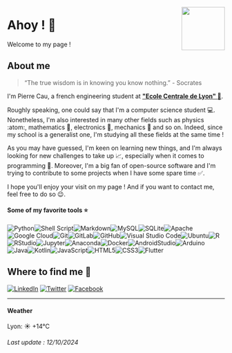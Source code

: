 <img align="right" width="100" height="auto"
src="https://assets.ec-lyon.fr/logo/svg/logo-centrale--rouge.svg">

# Ahoy ! :raising_hand:

Welcome to my page !

## About me

<!-- we add a quote to the page -->
> “The true wisdom is in knowing you know nothing.” - Socrates

<!-- we add a picture to the page -->

I'm Pierre Cau, a french engineering student at [**"Ecole Centrale de Lyon" :lion:**](https://www.ec-lyon.fr/en).


Roughly speaking, one could say that I'm a computer science student :computer:.
Nonetheless, I'm also interested in many other fields such as physics :atom:, mathematics :triangular_ruler:, electronics :electric_plug:, mechanics :wrench: and so on.
Indeed, since my school is a generalist one, I'm studying all these fields at the same time !

As you may have guessed, I'm keen on learning new things, and I'm always looking for new challenges to take up :chart_with_upwards_trend:, especially when it comes to programming :muscle:.
Moreover, I'm a big fan of open-source software and I'm trying to contribute to some projects when I have some spare time :white_check_mark:.

I hope you'll enjoy your visit on my page ! And if you want to contact me, feel free to do so :wink:.

#### Some of my favorite tools :star:

![Python](https://img.shields.io/badge/python-75bba4?style=for-the-badge&logo=python&logoColor=ecf22d)![Shell Script](https://img.shields.io/badge/shell_script-%23121011.svg?style=for-the-badge&logo=gnu-bash&logoColor=white)![Markdown](https://img.shields.io/badge/markdown-%23000000.svg?style=for-the-badge&logo=markdown&logoColor=white)![MySQL](https://img.shields.io/badge/mysql-%2300f.svg?style=for-the-badge&logo=mysql&logoColor=white)![SQLite](https://img.shields.io/badge/sqlite-%2307405e.svg?style=for-the-badge&logo=sqlite&logoColor=white)![Apache](https://img.shields.io/badge/apache-%23D42029.svg?style=for-the-badge&logo=apache&logoColor=white)![Google Cloud](https://img.shields.io/badge/GoogleCloud-%234285F4.svg?style=for-the-badge&logo=google-cloud&logoColor=white)![Git](https://img.shields.io/badge/git-%23F05033.svg?style=for-the-badge&logo=git&logoColor=white)![GitLab](https://img.shields.io/badge/gitlab-%23F05033?style=for-the-badge&logo=gitlab&logoColor=white)![GitHub](https://img.shields.io/badge/github-%23121011.svg?style=for-the-badge&logo=github&logoColor=white)![Visual Studio Code](https://img.shields.io/badge/Visual%20Studio%20Code-0078d7.svg?style=for-the-badge&logo=visual-studio-code&logoColor=white)![Ubuntu](https://img.shields.io/badge/Ubuntu-E95420?style=for-the-badge&logo=ubuntu&logoColor=white)![R](https://img.shields.io/badge/R-blue?style=for-the-badge&logo=R&logoColor=white&link=https%3A%2F%2Fabout.gitlab.com%2F)![RStudio](https://img.shields.io/badge/RStudio-blue?style=for-the-badge&logo=RStudio&logoColor=white&link=https%3A%2F%2Fabout.gitlab.com%2F)![Jupyter](https://img.shields.io/badge/Jupyter-F37626.svg?style=for-the-badge&logo=Jupyter&logoColor=white)![Anaconda](https://img.shields.io/badge/Anaconda-44A833?style=for-the-badge&logo=Anaconda&logoColor=white)![Docker](https://img.shields.io/badge/Docker-2CA5E0?style=for-the-badge&logo=Docker&logoColor=white)![AndroidStudio](https://img.shields.io/badge/AndroidStudio-3DDC84?style=for-the-badge&logo=AndroidStudio&logoColor=white)![Arduino](https://img.shields.io/badge/Arduino-00979D?style=for-the-badge&logo=Arduino&logoColor=white)![Java](https://img.shields.io/badge/Java-ED8B00?style=for-the-badge&logo=Java&logoColor=white)![Kotlin](https://img.shields.io/badge/Kotlin-F37626?style=for-the-badge&logo=Kotlin&logoColor=white)![JavaScript](https://img.shields.io/badge/JavaScript-F7DF1E?style=for-the-badge&logo=JavaScript&logoColor=black)![HTML5](https://img.shields.io/badge/HTML5-E34F26?style=for-the-badge&logo=HTML5&logoColor=white)![CSS3](https://img.shields.io/badge/CSS3-1572B6?style=for-the-badge&logo=CSS3&logoColor=white)![Flutter](https://img.shields.io/badge/Flutter-02569B?style=for-the-badge&logo=Flutter&logoColor=white)


## Where to find me :iphone:

[![LinkedIn](https://img.shields.io/badge/linkedin-%230077B5.svg?style=for-the-badge&logo=linkedin&logoColor=white)](https://www.linkedin.com/in/pierre-cau/) [![Twitter](https://img.shields.io/badge/twitter-%231DA1F2.svg?style=for-the-badge&logo=twitter&logoColor=white)](https://twitter.com/CauPierre22) [![Facebook](https://img.shields.io/badge/facebook-%231877F2.svg?style=for-the-badge&logo=facebook&logoColor=white)](https://www.facebook.com/Pcau22410/)

___________________________________________________________


#### Weather 
Lyon: ☀️   +14°C



###### Last update : 12/10/2024

